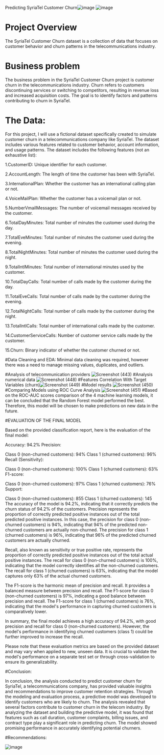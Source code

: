 Predicting SyriaTel Customer Churn![image](https://github.com/CliffShitote/dsc.-phase-3-project/assets/124627374/2dc22c2a-4921-4781-9e34-3d382655d007)
![image](https://github.com/CliffShitote/dsc.-phase-3-project/assets/124627374/a7794ee7-fa45-4948-b59b-10596201f2db)

# Project Overview

The SyriaTel Customer Churn dataset is a collection of data that focuses on customer behavior and churn patterns in the telecommunications industry. 

# Business problem
 
 The business problem in the SyriaTel Customer Churn project is customer churn in the telecommunications industry. Churn refers to customers discontinuing services or switching to competitors, resulting in revenue loss and increased acquisition costs. The goal is to identify factors and patterns contributing to churn in SyriaTel. 
 
# The Data:

For this project, I will use a fictional dataset specifically created to simulate customer churn in a telecommunications company like SyriaTel. The dataset includes various features related to customer behavior, account information, and usage patterns. The dataset includes the following features (not an exhaustive list):

1.CustomerID: Unique identifier for each customer.

2.AccountLength: The length of time the customer has been with SyriaTel.

3.InternationalPlan: Whether the customer has an international calling plan or not.

4.VoiceMailPlan: Whether the customer has a voicemail plan or not.

5.NumberVmailMessages: The number of voicemail messages received by the customer.

6.TotalDayMinutes: Total number of minutes the customer used during the day.

7.TotalEveMinutes: Total number of minutes the customer used during the evening.

8.TotalNightMinutes: Total number of minutes the customer used during the night.

9.TotalIntlMinutes: Total number of international minutes used by the customer.

10.TotalDayCalls: Total number of calls made by the customer during the day.

11.TotalEveCalls: Total number of calls made by the customer during the evening.

12.TotalNightCalls: Total number of calls made by the customer during the night.

13.TotalIntlCalls: Total number of international calls made by the customer.

14.CustomerServiceCalls: Number of customer service calls made by the customer.

15.Churn: Binary indicator of whether the customer churned or not.

#Data Cleaning and EDA: Minimal data cleaning was required, however there was a need to manage missing values, duplicates, and outliers.

#Analysis of telecommunication providers ![Screenshot (443)](https://github.com/CliffShitote/dsc.-phase-3-project/assets/124627374/53ba0fc7-36b5-4aaa-bb43-6b7c35676690)
#Analysis numerical data  ![Screenshot (448)](https://github.com/CliffShitote/dsc.-phase-3-project/assets/124627374/c46d98c5-9426-491f-9a6c-c5e119b2f6ca)
#Features Correlation With Target Variables (churn)![Screenshot (449)](https://github.com/CliffShitote/dsc.-phase-3-project/assets/124627374/14ed1a43-e716-40c9-bbaa-907bb42b2774)
#Model results ![Screenshot (450)](https://github.com/CliffShitote/dsc.-phase-3-project/assets/124627374/da78b605-77c7-4b44-a2f2-cc26595fd82e)
#Comparing Models using ROC Curve Analysis ![Screenshot (451)](https://github.com/CliffShitote/dsc.-phase-3-project/assets/124627374/520c0ac3-446c-44f3-8eeb-5260912799a5)
#Based on the ROC-AUC scores comparison of the 4 machine learning models, it can be concluded that the Random Forest model performed the best. Therefore, this model will be chosen to make predictions on new data in the future.

#EVALUATION OF THE FINAL MODEL

Based on the provided classification report, here is the evaluation of the final model:

Accuracy: 94.2% Precision:

Class 0 (non-churned customers): 94% Class 1 (churned customers): 96% Recall (Sensitivity):

Class 0 (non-churned customers): 100% Class 1 (churned customers): 63% F1-score:

Class 0 (non-churned customers): 97% Class 1 (churned customers): 76% Support:

Class 0 (non-churned customers): 855 Class 1 (churned customers): 145 The accuracy of the model is 94.2%, indicating that it correctly predicts the churn status of 94.2% of the customers. Precision represents the proportion of correctly predicted positive instances out of the total predicted positive instances. In this case, the precision for class 0 (non-churned customers) is 94%, indicating that 94% of the predicted non-churned customers are actually non-churned. The precision for class 1 (churned customers) is 96%, indicating that 96% of the predicted churned customers are actually churned.

Recall, also known as sensitivity or true positive rate, represents the proportion of correctly predicted positive instances out of the total actual positive instances. The recall for class 0 (non-churned customers) is 100%, indicating that the model correctly identifies all the non-churned customers. The recall for class 1 (churned customers) is 63%, indicating that the model captures only 63% of the actual churned customers.

The F1-score is the harmonic mean of precision and recall. It provides a balanced measure between precision and recall. The F1-score for class 0 (non-churned customers) is 97%, indicating a good balance between precision and recall. The F1-score for class 1 (churned customers) is 76%, indicating that the model's performance in capturing churned customers is comparatively lower.

In summary, the final model achieves a high accuracy of 94.2%, with good precision and recall for class 0 (non-churned customers). However, the model's performance in identifying churned customers (class 1) could be further improved to increase the recall.

Please note that these evaluation metrics are based on the provided dataset and may vary when applied to new, unseen data. It is crucial to validate the model's performance on a separate test set or through cross-validation to ensure its generalizability.


#Conclusion: 

In conclusion, the analysis conducted to predict customer churn for SyriaTel, a telecommunications company, has provided valuable insights and recommendations to improve customer retention strategies. Through the modeling and evaluation process, a predictive model was developed to identify customers who are likely to churn. The analysis revealed that several factors contribute to customer churn in the telecom industry. By analyzing the dataset and building the predictive model, it was found that features such as call duration, customer complaints, billing issues, and contract type play a significant role in predicting churn. The model showed promising performance in accurately identifying potential churners.

#Recommendations:

![image](https://github.com/CliffShitote/dsc.-phase-3-project/assets/124627374/a4fbbe51-ce98-4f10-b58e-c19d29d15804)
